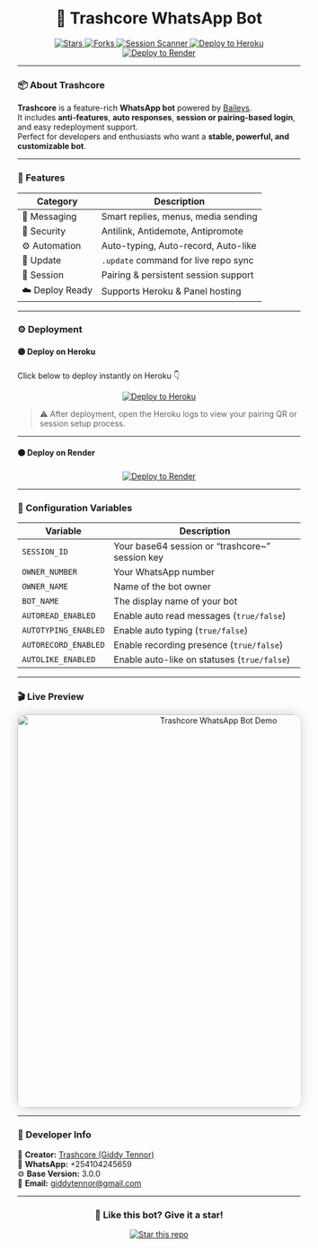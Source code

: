 <h1 align="center">🤖 Trashcore WhatsApp Bot</h1>

<p align="center">
  <a href="https://github.com/Tennor-modz/trashcore-ultra">
    <img src="https://img.shields.io/github/stars/Tennor-modz/trashcore-ultra?style=for-the-badge&color=gold&label=Stars" alt="Stars" />
  </a>
  <a href="https://github.com/Tennor-modz/trashcore-ultra/fork">
    <img src="https://img.shields.io/github/forks/Tennor-modz/trashcore-ultra?style=for-the-badge&color=007BFF&label=Forks" alt="Forks" />
  </a>
  <a href="https://trashcore-pairing-385361a48654.herokuapp.com/pair">
    <img src="https://img.shields.io/badge/SESSION%20SCANNER-121212?style=for-the-badge&logo=whatsapp&logoColor=25D366" alt="Session Scanner" />
  </a>
  <a href="https://dashboard.heroku.com/new?template=https://github.com/Tennor-modz/trashcore-ultra">
    <img src="https://img.shields.io/badge/Deploy%20to%20Heroku-79589F?style=for-the-badge&logo=heroku&logoColor=white" alt="Deploy to Heroku" />
  </a>
  <a href="https://render.com/deploy?repo=https://github.com/Tennor-modz/trashcore-ultra">
    <img src="https://img.shields.io/badge/Deploy%20to%20Render-000000?style=for-the-badge&logo=render&logoColor=white" alt="Deploy to Render" />
  </a>
</p>

---

### 📦 About Trashcore

**Trashcore** is a feature-rich **WhatsApp bot** powered by [Baileys](https://github.com/WhiskeySockets/Baileys).  
It includes **anti-features**, **auto responses**, **session or pairing-based login**, and easy redeployment support.  
Perfect for developers and enthusiasts who want a **stable, powerful, and customizable bot**.

---

### 🚀 Features

| Category | Description |
|-----------|-------------|
| 💬 Messaging | Smart replies, menus, media sending |
| 🔗 Security | Antilink, Antidemote, Antipromote |
| ⚙️ Automation | Auto-typing, Auto-record, Auto-like |
| 🔄 Update | `.update` command for live repo sync |
| 💾 Session | Pairing & persistent session support |
| ☁️ Deploy Ready | Supports Heroku & Panel hosting |

---

### ⚙️ Deployment

#### 🟣 Deploy on **Heroku**
Click below to deploy instantly on Heroku 👇  
<p align="center">
  <a href="https://dashboard.heroku.com/new?template=https://github.com/Tennor-modz/trashcore-ultra">
    <img src="https://img.shields.io/badge/Deploy%20Now%20on%20Heroku-79589F?style=for-the-badge&logo=heroku&logoColor=white" alt="Deploy to Heroku" />
  </a>
</p>

> ⚠️ After deployment, open the Heroku logs to view your pairing QR or session setup process.

---

#### ⚫ Deploy on **Render**
<p align="center">
  <a href="https://render.com/deploy?repo=https://github.com/Tennor-modz/trashcore-ultra">
    <img src="https://img.shields.io/badge/Deploy%20on%20Render-000000?style=for-the-badge&logo=render&logoColor=white" alt="Deploy to Render" />
  </a>
</p>

---

### 🧩 Configuration Variables

| Variable | Description |
|-----------|-------------|
| `SESSION_ID` | Your base64 session or “trashcore~” session key |
| `OWNER_NUMBER` | Your WhatsApp number |
| `OWNER_NAME` | Name of the bot owner |
| `BOT_NAME` | The display name of your bot |
| `AUTOREAD_ENABLED` | Enable auto read messages (`true/false`) |
| `AUTOTYPING_ENABLED` | Enable auto typing (`true/false`) |
| `AUTORECORD_ENABLED` | Enable recording presence (`true/false`) |
| `AUTOLIKE_ENABLED` | Enable auto-like on statuses (`true/false`) |

---

### 🎬 Live Preview

<p align="center">
  <img src="https://github.com/Tennor-modz/trashcore-ultra/blob/main/media/menu.gif?raw=true"
       alt="Trashcore WhatsApp Bot Demo"
       width="700"
       style="border-radius:15px; box-shadow:0 0 20px rgba(0,0,0,0.2);" />
</p>

---

### 🧠 Developer Info
👑 **Creator:** [Trashcore (Giddy Tennor)](https://github.com/Tennor-modz)  
📱 **WhatsApp:** +254104245659  
⚙️ **Base Version:** 3.0.0  
📧 **Email:** giddytennor@gmail.com  

---

<h3 align="center">🌟 Like this bot? Give it a star!</h3>

<p align="center">
  <a href="https://github.com/Tennor-modz/trashcore-ultra">
    <img src="https://img.shields.io/github/stars/Tennor-modz/trashcore-ultra?style=social" alt="Star this repo" />
  </a>
</p>

